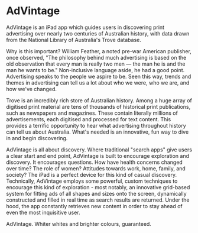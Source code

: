 AdVintage
=========

AdVintage is an iPad app which guides users in discovering print advertising over nearly two centuries of Australian history, with data drawn from the National Library of Australia's Trove database.

Why is this important? William Feather, a noted pre-war American publisher, once observed, "The philosophy behind much advertising is based on the old observation that every man is really two men — the man he is and the man he wants to be." Non-inclusive language aside, he had a good point. Advertising speaks to the people we aspire to be. Seen this way, trends and themes in advertising can tell us a lot about who we were, who we are, and how we've changed.

Trove is an incredibly rich store of Australian history. Among a huge array of digitised print material are tens of thousands of historical print publications, such as newspapers and magazines. These contain literally millions of advertisements, each digitised and processed for text content. This provides a terrific opportunity to hear what advertising throughout history can tell us about Australia. What's needed is an innovative, fun way to dive in and begin discovering.


AdVintage is all about discovery. Where traditional "search apps" give users a clear start and end point, AdVintage is built to encourage exploration and discovery. It encourages questions. How have health concerns changed over time? The role of women? Attitudes towards work, home, family, and society? The iPad is a perfect device for this kind of casual discovery. Technically, AdVintage employs some powerful, custom techniques to encourage this kind of exploration - most notably, an innovative grid-based system for fitting ads of all shapes and sizes onto the screen, dynamically constructed and filled in real time as search results are returned. Under the hood, the app constantly retrieves new content in order to stay ahead of even the most inquisitive user.

AdVintage. Whiter whites and brighter colours, guaranteed.
